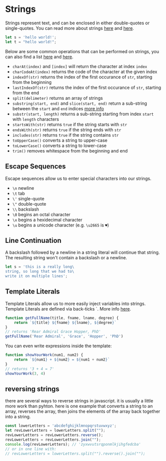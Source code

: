 
# Strings

Strings represent text, and can be enclosed in either double-quotes or single-quotes. You can read more about strings [here](https://developer.mozilla.org/en-US/docs/Web/JavaScript/Reference/Global_Objects/String) and [here](https://www.w3schools.com/js/js_string_methods.asp).

```javascript
let s = 'hello world!';
let t = "hello world!";
```

Below are some common operations that can be performed on strings, you can also find a list [here](https://developer.mozilla.org/en-US/docs/Learn/JavaScript/First_steps/Useful_string_methods) and [here](https://www.w3schools.com/js/js_string_methods.asp).

- `charAt(index)` and `[index]` will return the character at index `index`
- `charCodeAt(index)` returns the code of the character at the given index
- `indexOf(str)` returns the index of the first occurance of `str`, starting from the beginning
- `lastIndexOf(str)` returns the index of the first occurance of `str`, starting from the end
- `split(delimeter)` returns an array of strings
- `substring(start, end)` and `slice(start, end)` return a sub-string between the `start` and `end` indices [more info](https://stackoverflow.com/questions/2243824/what-is-the-difference-between-string-slice-and-string-substring)
- `substr(start, length)` returns a sub-string starting from index `start` with `length` characters 
- `startsWith(str)` returns `true` if the string starts with `str`
- `endsWith(str)` returns `true` if the string ends with `str`
- `includes(str)` returns `true` if the string contains `str`
- `toUpperCase()` converts a string to upper-case
- `toLowerCase()` converts a string to lower-case
- `trim()` removes whitespace from the beginning and end

## Escape Sequences

Escape sequences allow us to enter special characters into our strings.

- `\n` newline
- `\t` tab
- `\'` single-quote
- `\"` double-quote
- `\\` backslash
- `\0` begins an octal character
- `\x` begins a hexidecimal character
- `\u` begins a unicode character (e.g. `\u2665` is `♥`)


## Line Continuation

A backslash followed by a newline in a string literal will continue that string. The resulting string won't contain a backslash or a newline.


```javascript
let s = 'this is a really long\
string, so long that we had to\
write it on multiple lines';
```


## Template Literals

Template Literals allow us to more easily inject variables into strings. Template Literals are defined via back-ticks `. More info [here](https://developer.mozilla.org/en-US/docs/Web/JavaScript/Reference/Template_literals).


```javascript
function getFullName(title, fname, lname, degree) {
    return `${title} ${fname} ${lname}, ${degree}`
}
// returns 'Rear Admiral Grace Hopper, PhD'
getFullName('Rear Admiral', 'Grace', 'Hopper', 'PhD')
```

You can even write expressions inside the template:
```javascript
function showYourWork(num1, num2) {
    return `${num1} + ${num2} = ${num1 + num2}`
}
// returns '3 + 4 = 7'
showYourWork(3, 4)
```

## reversing strings
there are several ways to reverse strings in javascript. it is usually a little more work than pyhton. here is one example that converts a string to an array, reverses the array, then joins the elements of the array back together into a string.

```javascript
const lowerLetters = 'abcdefghijklmnopqrstuvwxyz';
let revLowerLetters = lowerLetters.split("");
revLowerLetters = revLowerLetters.reverse();
revLowerLetters = revLowerLetters.join("");
console.log(revLowerLetters); // 'zyxwvutsrqponmlkjihgfedcba'
// or in one line with:
// revLowerLetters = lowerLetters.split("").reverse().join("");
```



